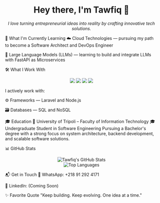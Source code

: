 <h1 align="center">Hey there, I'm Tawfiq 👋</h1> <p align="center"> <em>I love turning entrepreneurial ideas into reality by crafting innovative tech solutions.</em> </p>
🚀 What I'm Currently Learning
☁️ Cloud Technologies — pursuing my path to become a Software Architect and DevOps Engineer

🧠 Large Language Models (LLMs) — learning to build and integrate LLMs with FastAPI as Microservices

🛠️ What I Work With
<p align="center"> <img src="https://img.shields.io/badge/-Laravel-F55247?style=for-the-badge&logo=laravel&logoColor=white" /> <img src="https://img.shields.io/badge/-Node.js-339933?style=for-the-badge&logo=node.js&logoColor=white" /> <img src="https://img.shields.io/badge/-SQL-4479A1?style=for-the-badge&logo=mysql&logoColor=white" /> <img src="https://img.shields.io/badge/-NoSQL-4DB33D?style=for-the-badge&logo=mongodb&logoColor=white" /> </p>
I actively work with:

⚙️ Frameworks — Laravel and Node.js

🗃️ Databases — SQL and NoSQL

🎓 Education
📍 University of Tripoli – Faculty of Information Technology
🎓 Undergraduate Student in Software Engineering
Pursuing a Bachelor's degree with a strong focus on system architecture, backend development, and scalable software solutions.

📊 GitHub Stats
<p align="center"> <img src="https://github-readme-stats.vercel.app/api?username=Tawfiq&show_icons=true&theme=dark" alt="Tawfiq's GitHub Stats" /> <br /> <img src="https://github-readme-stats.vercel.app/api/top-langs/?username=Tawfiq-alqaidy&layout=compact&theme=dark" alt="Top Languages" /> </p>
📬 Get in Touch
📱 WhatsApp: +218 91 292 4171

🔗 LinkedIn: (Coming Soon)

✨ Favorite Quote
"Keep building. Keep evolving. One idea at a time."

